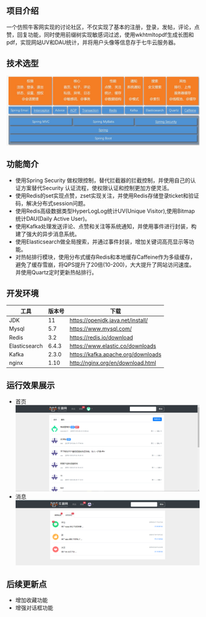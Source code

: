 ## 项目介绍
一个仿照牛客网实现的讨论社区，不仅实现了基本的注册，登录，发帖，评论，点赞，回复功能，同时使用前缀树实现敏感词过滤，使用wkhtmltopdf生成长图和pdf，实现网站UV和DAU统计，并将用户头像等信息存于七牛云服务器。

## 技术选型
![](.images/arc.png)

## 功能简介
* 使用Spring Security 做权限控制，替代拦截器的拦截控制，并使用自己的认证方案替代Security 认证流程，使权限认证和控制更加方便灵活。
* 使用Redis的set实现点赞，zset实现关注，并使用Redis存储登录ticket和验证码，解决分布式session问题。 
* 使用Redis高级数据类型HyperLogLog统计UV(Unique Visitor),使用Bitmap统计DAU(Daily Active User)。
* 使用Kafka处理发送评论、点赞和关注等系统通知，并使用事件进行封装，构建了强大的异步消息系统。 
* 使用Elasticsearch做全局搜索，并通过事件封装，增加关键词高亮显示等功能。 
* 对热帖排行模块，使用分布式缓存Redis和本地缓存Caffeine作为多级缓存，避免了缓存雪崩，将QPS提升了20倍(10-200)，大大提升了网站访问速度。并使用Quartz定时更新热帖排行。 


## 开发环境

| 工具          | 版本号 | 下载                              |
| ------------- | ------ | --------------------------------- |
| JDK           | 11     | https://openjdk.java.net/install/ |
| Mysql         | 5.7    | https://www.mysql.com/            |
| Redis         | 3.2    | https://redis.io/download         |
| Elasticsearch | 6.4.3  | https://www.elastic.co/downloads  |
| Kafka         | 2.3.0  |   https://kafka.apache.org/downloads                                |
| nginx         | 1.10   | http://nginx.org/en/download.html | 
## 运行效果展示
* 首页
![](.images/index.png)
* 消息
![](.images/message.png)
## 后续更新点
* 增加收藏功能
* 增强对话框功能
